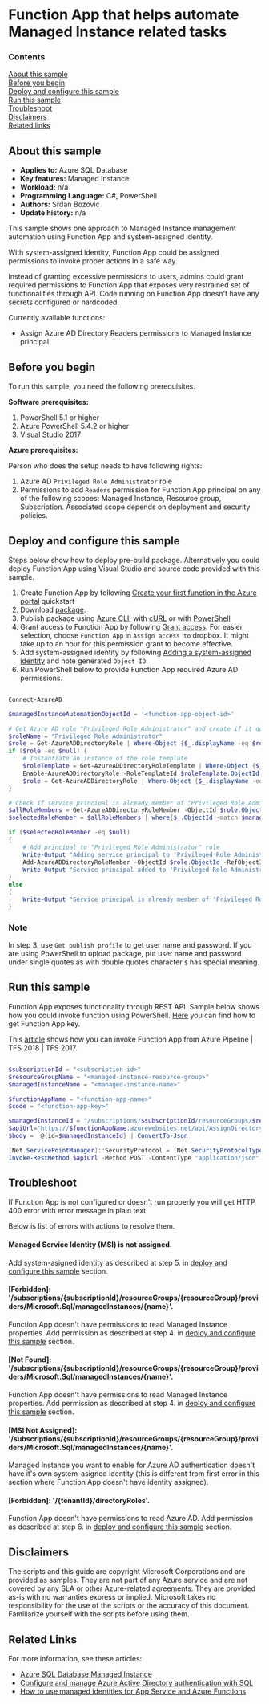 # Function App that helps automate Managed Instance related tasks

### Contents

[About this sample](#about-this-sample)<br/>
[Before you begin](#before-you-begin)<br/>
[Deploy and configure this sample](#deploy-configure-this-sample)<br/>
[Run this sample](#run-this-sample)<br/>
[Troubleshoot](#troubleshoot)<br/>
[Disclaimers](#disclaimers)<br/>
[Related links](#related-links)<br/>

<a name=about-this-sample></a>

## About this sample

- **Applies to:** Azure SQL Database
- **Key features:**  Managed Instance
- **Workload:** n/a
- **Programming Language:** C#, PowerShell
- **Authors:** Srdan Bozovic
- **Update history:** n/a

This sample shows one approach to Managed Instance management automation using Function App and system-assigned identity.

With system-assigned identity, Function App could be assigned permissions to invoke proper actions in a safe way. 

Instead of granting excessive permissions to users, admins could grant required permissions to Function App that exposes very restrained set of functionalities through API. Code running on Function App doesn't have any secrets configured or hardcoded. 

Currently available functions:
- Assign Azure AD Directory Readers permissions to Managed Instance principal

<a name=before-you-begin></a>

## Before you begin

To run this sample, you need the following prerequisites.

**Software prerequisites:**

1. PowerShell 5.1 or higher
2. Azure PowerShell 5.4.2 or higher
3. Visual Studio 2017

**Azure prerequisites:**

Person who does the setup needs to have following rights:

1. Azure AD `Privileged Role Administrator` role
2. Permissions to add `Readers` permission for Function App principal on any of the following scopes: Managed Instance, Resource group, Subscription. Associated scope depends on deployment and security policies.

<a name=deploy-configure-this-sample></a>

## Deploy and configure this sample

Steps below show how to deploy pre-build package. Alternatively you could deploy Function App using Visual Studio and source code provided with this sample.

1. Create Function App by following [Create your first function in the Azure portal](https://docs.microsoft.com/en-us/azure/azure-functions/functions-create-first-azure-function) quickstart
2. Download [package](./zip-deploy/ManagedInstanceAutomationDemo.zip?raw=true).
3. Publish package using [Azure CLI](https://docs.microsoft.com/en-us/azure/azure-functions/deployment-zip-push#cli), with [cURL](https://docs.microsoft.com/en-us/azure/azure-functions/deployment-zip-push#with-curl) or with [PowerShell](https://docs.microsoft.com/en-us/azure/azure-functions/deployment-zip-push#with-powershell)
4. Grant access to Function App by following [Grant access](https://docs.microsoft.com/en-us/azure/role-based-access-control/quickstart-assign-role-user-portal#grant-access). For easier selection, choose `Function App` in `Assign access to` dropbox. It might take up to an hour for this permission grant to become effective.
5. Add system-assigned identity by following [Adding a system-assigned identity](https://docs.microsoft.com/en-us/azure/app-service/overview-managed-identity?toc=%2fazure%2fazure-functions%2ftoc.json#adding-a-system-assigned-identity) and note generated `Object ID`.
6. Run PowerShell below to provide Function App required Azure AD permissions.

```powershell

Connect-AzureAD

$managedInstanceAutomationObjectId = '<function-app-object-id>'

# Get Azure AD role "Privileged Role Administrator" and create if it doesn't exist
$roleName = "Privileged Role Administrator"
$role = Get-AzureADDirectoryRole | Where-Object {$_.displayName -eq $roleName}
if ($role -eq $null) {
    # Instantiate an instance of the role template
    $roleTemplate = Get-AzureADDirectoryRoleTemplate | Where-Object {$_.displayName -eq $roleName}
    Enable-AzureADDirectoryRole -RoleTemplateId $roleTemplate.ObjectId
    $role = Get-AzureADDirectoryRole | Where-Object {$_.displayName -eq $roleName}
}

# Check if service principal is already member of "Privileged Role Administrator" role
$allRoleMembers = Get-AzureADDirectoryRoleMember -ObjectId $role.ObjectId
$selectedRoleMember = $allRoleMembers | where{$_.ObjectId -match $managedInstanceAutomationObjectId}

if ($selectedRoleMember -eq $null)
{
    # Add principal to "Privileged Role Administrator" role
    Write-Output "Adding service principal to 'Privileged Role Administrator' role..."
    Add-AzureADDirectoryRoleMember -ObjectId $role.ObjectId -RefObjectId $managedInstanceAutomationObjectId
    Write-Output "Service principal added to 'Privileged Role Administrator' role'."
}
else
{
    Write-Output "Service principal is already member of 'Privileged Role Administrator' role'."
}

```

### Note 

In step 3. use `Get publish profile` to get user name and password. If you are using PowerShell to upload package, put user name and password under single quotes as with double quotes character `$` has special meaning.

<a name=run-this-sample></a>

## Run this sample

Function App exposes functionality through REST API. Sample below shows how you could invoke function using PowerShell. [Here](https://docs.microsoft.com/en-us/azure/azure-functions/functions-create-first-azure-function#test-the-function) you can find how to get Function App key.

This [article](https://docs.microsoft.com/en-us/azure/devops/pipelines/tasks/utility/azure-function?view=azdevops) shows how you can invoke Function App from Azure Pipeline | TFS 2018 | TFS 2017.

```powershell

$subscriptionId = "<subscription-id>"
$resourceGroupName = "<managed-instance-resource-group>"
$managedInstanceName = "<managed-instance-name>"

$functionAppName = "<function-app-name>"
$code = "<function-app-key>"

$managedInstanceId = "/subscriptions/$subscriptionId/resourceGroups/$resourceGroupName/providers/Microsoft.Sql/managedInstances/$managedInstanceName"
$apiUrl="https://$functionAppName.azurewebsites.net/api/AssignDirectoryReadersRoleFunction?code=$code"
$body =  @{id=$managedInstanceId} | ConvertTo-Json

[Net.ServicePointManager]::SecurityProtocol = [Net.SecurityProtocolType]::Tls12
Invoke-RestMethod $apiUrl -Method POST -ContentType "application/json" -Body $body

```

<a name=troubleshoot></a>

## Troubleshoot

If Function App is not configured or doesn't run properly you will get HTTP 400 error with error message in plain text.

Below is list of errors with actions to resolve them.

#### Managed Service Identity (MSI) is not assigned.

Add system-asigned identity as described at step 5. in [deploy and configure this sample](#deploy-configure-this-sample) section.

#### [Forbidden]: '/subscriptions/{subscriptionId}/resourceGroups/{resourceGroup}/providers/Microsoft.Sql/managedInstances/{name}'.

Function App doesn't have permissions to read Managed Instance properties. Add permission as described at step 4. in [deploy and configure this sample](#deploy-configure-this-sample) section.

#### [Not Found]: '/subscriptions/{subscriptionId}/resourceGroups/{resourceGroup}/providers/Microsoft.Sql/managedInstances/{name}'.

Function App doesn't have permissions to read Managed Instance properties. Add permission as described at step 4. in [deploy and configure this sample](#deploy-configure-this-sample) section.

#### [MSI Not Assigned]: '/subscriptions/{subscriptionId}/resourceGroups/{resourceGroup}/providers/Microsoft.Sql/managedInstances/{name}'.

Managed Instance you want to enable for Azure AD authentication doesn't have it's own system-asigned identity (this is different from first error in this section where Function App doesn't have identity assigned).

#### [Forbidden]: '/{tenantId}/directoryRoles'.

Function App doesn't have permissions to read Azure AD. Add permission as described at step 6. in [deploy and configure this sample](#deploy-configure-this-sample) section.

<a name=disclaimers></a>

## Disclaimers
The scripts and this guide are copyright Microsoft Corporations and are provided as samples. They are not part of any Azure service and are not covered by any SLA or other Azure-related agreements. They are provided as-is with no warranties express or implied. Microsoft takes no responsibility for the use of the scripts or the accuracy of this document. Familiarize yourself with the scripts before using them.

<a name=related-links></a>

## Related Links
<!-- Links to more articles. Remember to delete "en-us" from the link path. -->

For more information, see these articles:

- [Azure SQL Database Managed Instance](https://docs.microsoft.com/en-us/azure/sql-database/sql-database-managed-instance-index)
- [Configure and manage Azure Active Directory authentication with SQL](https://docs.microsoft.com/en-us/azure/sql-database/sql-database-aad-authentication-configure)
- [How to use managed identities for App Service and Azure Functions](https://docs.microsoft.com/en-us/azure/app-service/overview-managed-identity)